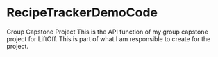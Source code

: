 # RecipeTrackerDemoCode
Group Capstone Project 
This is the API function of my group capstone project for LiftOff. This is part of what I am responsible to create for the project. 
